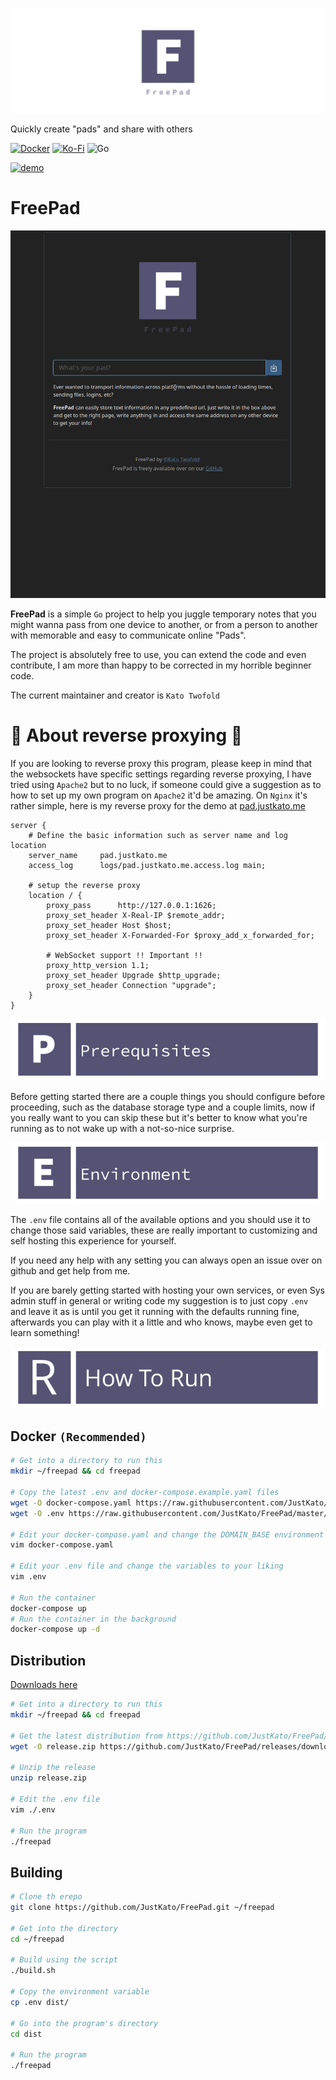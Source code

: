 ![Gopher](static/img/twitter_header_photo_2.png)

Quickly create "pads" and share with others

[![Docker](https://img.shields.io/badge/docker-%230db7ed.svg?style=for-the-badge&logo=docker&logoColor=white)](https://hub.docker.com/r/justkato/freepad)
[![Ko-Fi](https://img.shields.io/badge/Ko--fi-F16061?style=for-the-badge&logo=ko-fi&logoColor=white)](https://ko-fi.com/justkato)
![Go](https://img.shields.io/badge/go-%2300ADD8.svg?style=for-the-badge&logo=go&logoColor=white)

[![demo](https://img.shields.io/badge/Demo-Check%20out%20the%20functionality-orange)](https://pad.justkato.me/)

# **FreePad**

![Gopher](static/img/demo.gif)


**FreePad** is a simple `Go` project to help you juggle temporary notes that you might wanna pass from one device to another, or from a person to another with memorable and easy to communicate online "Pads".

The project is absolutely free to use, you can extend the code and even contribute, I am more than happy to be corrected in my horrible beginner code.

The current maintainer and creator is `Kato Twofold`

# 🛑 About reverse proxying 🛑
If you are looking to reverse proxy this program, please keep in mind that the websockets have specific settings regarding reverse proxying, I have tried using `Apache2` but to no luck, if someone could give a suggestion as to how to set up my own program on `Apache2` it'd be amazing.
On `Nginx` it's rather simple, here is my reverse proxy for the demo at [pad.justkato.me](https://pad.justkato.me/)
```nginx
server {
    # Define the basic information such as server name and log location
    server_name     pad.justkato.me
    access_log      logs/pad.justkato.me.access.log main;

    # setup the reverse proxy
    location / {
        proxy_pass      http://127.0.0.1:1626;
        proxy_set_header X-Real-IP $remote_addr;
        proxy_set_header Host $host;
        proxy_set_header X-Forwarded-For $proxy_add_x_forwarded_for;

        # WebSocket support !! Important !!
        proxy_http_version 1.1;
        proxy_set_header Upgrade $http_upgrade;
        proxy_set_header Connection "upgrade";
    }
}
```

![Gopher](static/img/banner_prerequisites.png)

Before getting started there are a couple things you should configure before proceeding, such as the database storage type and a couple limits, now if you really want to you can skip these but it's better to know what you're running as to not wake up with a not-so-nice surprise.

![Gopher](static/img/banner_environment.png)

The `.env` file contains all of the available options and you should use it to change those said variables, these are really important to customizing and self hosting this experience for yourself.

If you need any help with any setting you can always open an issue over on github and get help from me.

If you are barely getting started with hosting your own services, or even Sys admin stuff in general or writing code my suggestion is to just copy `.env` and leave it as is until you get it running with the defaults running fine, afterwards you can play with it a little and who knows, maybe even get to learn something!

![Gopher](static/img/banner_how_to_run.png)

## Docker `(Recommended)`
```bash
# Get into a directory to run this
mkdir ~/freepad && cd freepad

# Copy the latest .env and docker-compose.example.yaml files
wget -O docker-compose.yaml https://raw.githubusercontent.com/JustKato/FreePad/master/docker-compose.example.yaml
wget -O .env https://raw.githubusercontent.com/JustKato/FreePad/master/.env.example

# Edit your docker-compose.yaml and change the DOMAIN_BASE environment variable
vim docker-compose.yaml

# Edit your .env file and change the variables to your liking
vim .env

# Run the container
docker-compose up
# Run the container in the background
docker-compose up -d
```
## Distribution
[Downloads here](https://github.com/JustKato/FreePad/releases)
```bash
# Get into a directory to run this
mkdir ~/freepad && cd freepad

# Get the latest distribution from https://github.com/JustKato/FreePad/releases
wget -O release.zip https://github.com/JustKato/FreePad/releases/download/main/...

# Unzip the release
unzip release.zip

# Edit the .env file
vim ./.env

# Run the program
./freepad
```

## Building
```bash
# Clone th erepo
git clone https://github.com/JustKato/FreePad.git ~/freepad

# Get into the directory
cd ~/freepad

# Build using the script
./build.sh

# Copy the environment variable
cp .env dist/

# Go into the program's directory
cd dist

# Run the program
./freepad
```
